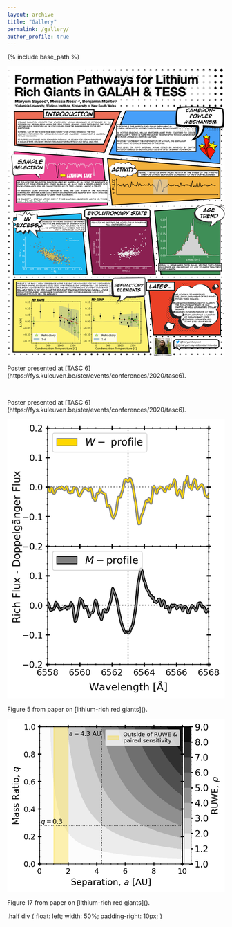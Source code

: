 ```yaml
---
layout: archive
title: "Gallery"
permalink: /gallery/
author_profile: true
---
```


{% include base_path %}

<div class="half">
  <div> 
    <img src="../images/tasc6_poster_lithium.jpeg" alt="">
    <p>Poster presented at [TASC 6](https://fys.kuleuven.be/ster/events/conferences/2020/tasc6).</p>
  </div>
  <div> 
    <img src="../images/tasc6_poster_catalog.jpeg" alt="">
    <p>Poster presented at [TASC 6](https://fys.kuleuven.be/ster/events/conferences/2020/tasc6).</p>
  </div>
  <div> 
    <img src="../images/w_vs_m_example.png" alt="">
    <p>Figure 5 from paper on [lithium-rich red giants]().</p>
  </div>
  <div> 
    <img src="../images/ruwe.png" alt="">
    <p>Figure 17 from paper on [lithium-rich red giants]().</p>
  </div>
</div>

.half div {
  float: left;
  width: 50%;
  padding-right: 10px;
}